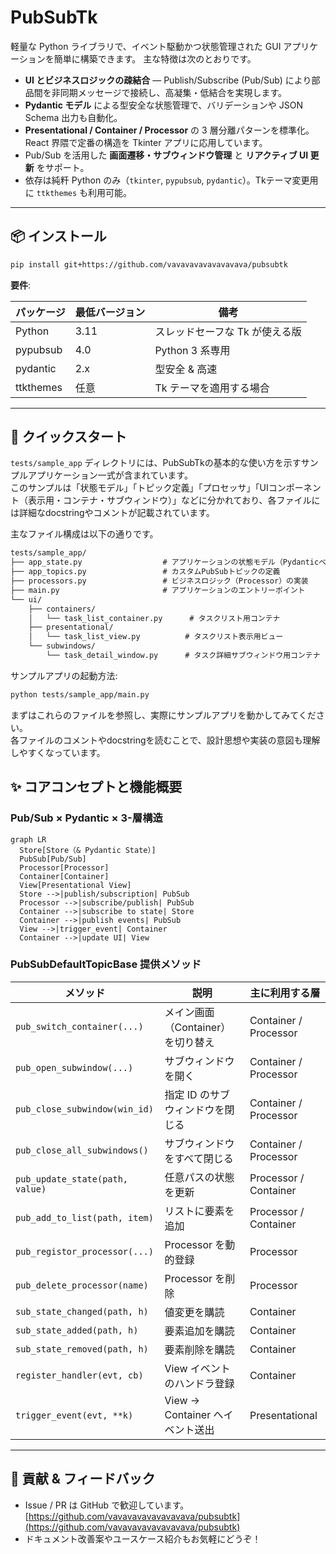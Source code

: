 # PubSubTk

軽量な Python ライブラリで、イベント駆動かつ状態管理された GUI アプリケーションを簡単に構築できます。
主な特徴は次のとおりです。

* **UI とビジネスロジックの疎結合** ― Publish/Subscribe (Pub/Sub) により部品間を非同期メッセージで接続し、高凝集・低結合を実現します。
* **Pydantic モデル** による型安全な状態管理で、バリデーションや JSON Schema 出力も自動化。
* **Presentational / Container / Processor** の 3 層分離パターンを標準化。React 界隈で定番の構造を Tkinter アプリに応用しています。
* Pub/Sub を活用した **画面遷移・サブウィンドウ管理** と **リアクティブ UI 更新** をサポート。
* 依存は純粁 Python のみ（`tkinter`, `pypubsub`, `pydantic`）。Tkテーマ変更用に `ttkthemes` も利用可能。

---

## 📦 インストール

```bash
pip install git+https://github.com/vavavavavavavavava/pubsubtk
```

**要件**:

| パッケージ     | 最低バージョン | 備考                            |
| --------- | ------- | ----------------------------- |
| Python    | 3.11    | スレッドセーフな Tk が使える版             |
| pypubsub  | 4.0     | Python 3 系専用  |
| pydantic  | 2.x     | 型安全 & 高速  |
| ttkthemes | 任意      | Tk テーマを適用する場合                 |

---

## 🚀 クイックスタート

`tests/sample_app` ディレクトリには、PubSubTkの基本的な使い方を示すサンプルアプリケーション一式が含まれています。  
このサンプルは「状態モデル」「トピック定義」「プロセッサ」「UIコンポーネント（表示用・コンテナ・サブウィンドウ）」などに分かれており、各ファイルには詳細なdocstringやコメントが記載されています。

主なファイル構成は以下の通りです。

```txt
tests/sample_app/
├── app_state.py                  # アプリケーションの状態モデル（Pydanticベース）の定義
├── app_topics.py                 # カスタムPubSubトピックの定義
├── processors.py                 # ビジネスロジック（Processor）の実装
├── main.py                       # アプリケーションのエントリーポイント
└── ui/
    ├── containers/
    │   └── task_list_container.py      # タスクリスト用コンテナ
    ├── presentational/
    │   └── task_list_view.py          # タスクリスト表示用ビュー
    └── subwindows/
        └── task_detail_window.py      # タスク詳細サブウィンドウ用コンテナ
```

サンプルアプリの起動方法:

```bash
python tests/sample_app/main.py
```

まずはこれらのファイルを参照し、実際にサンプルアプリを動かしてみてください。  
各ファイルのコメントやdocstringを読むことで、設計思想や実装の意図も理解しやすくなっています。

## ✨ コアコンセプトと機能概要

### Pub/Sub × Pydantic × 3-層構造

```mermaid
graph LR
  Store[Store（& Pydantic State）]
  PubSub[Pub/Sub]
  Processor[Processor]
  Container[Container]
  View[Presentational View]
  Store -->|publish/subscription| PubSub
  Processor -->|subscribe/publish| PubSub
  Container -->|subscribe to state| Store
  Container -->|publish events| PubSub
  View -->|trigger_event| Container
  Container -->|update UI| View
```

### PubSubDefaultTopicBase 提供メソッド

| メソッド                            | 説明                       | 主に利用する層               |
| ------------------------------- | ------------------------ | --------------------- |
| `pub_switch_container(...)`     | メイン画面（Container）を切り替え    | Container / Processor |
| `pub_open_subwindow(...)`       | サブウィンドウを開く               | Container / Processor |
| `pub_close_subwindow(win_id)`   | 指定 ID のサブウィンドウを閉じる       | Container / Processor |
| `pub_close_all_subwindows()`    | サブウィンドウをすべて閉じる           | Container / Processor |
| `pub_update_state(path, value)` | 任意パスの状態を更新               | Processor / Container |
| `pub_add_to_list(path, item)`   | リストに要素を追加                | Processor / Container |
| `pub_registor_processor(...)`   | Processor を動的登録          | Processor             |
| `pub_delete_processor(name)`    | Processor を削除            | Processor             |
| `sub_state_changed(path, h)`    | 値変更を購読                   | Container             |
| `sub_state_added(path, h)`      | 要素追加を購読                  | Container             |
| `sub_state_removed(path, h)`    | 要素削除を購読                  | Container             |
| `register_handler(evt, cb)`     | View イベントのハンドラ登録         | Container             |
| `trigger_event(evt, **k)`       | View → Container へイベント送出 | Presentational        |

---

## 🙌 貢献 & フィードバック

* Issue / PR は GitHub で歓迎しています。
  [https://github.com/vavavavavavavavava/pubsubtk](https://github.com/vavavavavavavavava/pubsubtk)
* ドキュメント改善案やユースケース紹介もお気軽にどうぞ！
